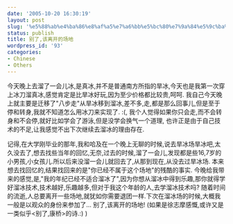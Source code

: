 ```yaml
---
date: '2005-10-20 16:30:19'
layout: post
slug: '%e5%88%ab%e4%ba%86%e8%af%a5%e7%a6%bb%e5%bc%80%e7%9a%84%e5%9c%ba%e5%9c%b0'
status: publish
title: 别了,该离开的场地
wordpress_id: '93'
categories:
- Chinese
- Others
---
```





今天晚上去溜了一会儿冰,是真冰,并不是普通南方所指的旱冰,今天也是我第一次穿上冰刀溜真冰,感觉肯定是比旱冰好玩,因为至少价格都比较贵,呵呵. 我自己今天晚上就主要是迁移了"八步走"从旱冰移到溜冰,差不多,走,都是那么回事儿,但是至于停和转身,我就不知道怎么用冰刀来实现了. :(, 我个人觉得如果你只会走,而不会转身和不会停,就好比如学会了游泳,但是没学会换气一个道理, 也许正是由于自己技术的不足,让我感觉不出下次继续去溜冰的理由存在.




记得,在大学刚毕业的那年,我和哈及在一个晚上无聊的时候,说去旱冰场旱冰吧,太久没去了,想去找些当年的回忆,无奈,过去的时候,溜了一会儿,发现都是些16,7岁的小男孩,小女孩儿.所以后来没溜一会儿就回去了,从那到现在,从没去过旱冰场. 本来想去找回忆的,结果找回来的是"你已经不属于这个场地"的残酷的事实.
今晚给我带来的感觉,是,"我的年纪已经不适合溜冰了",因为你想从溜冰中得到乐趣,那你就得学好溜冰技术,技术越好,乐趣越多,但对于我这个年龄的人,去学溜冰技术吗?
随着时间的流逝,人总要离开一些场地,就犹如你需要退团一样.下次在溜冰场的时候,大概我一般是以观众的身份来参加了...
别了,该离开的场地! (如果是徐志摩感慨,或许又是一类似乎<别了,康桥>的诗.:) )



